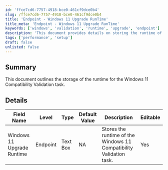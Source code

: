 ```yaml
---
id: 'ffce7cd6-7757-4918-bce0-461cf9dce0b4'
slug: /ffce7cd6-7757-4918-bce0-461cf9dce0b4
title: 'Endpoint - Windows 11 Upgrade RunTime'
title_meta: 'Endpoint - Windows 11 Upgrade RunTime'
keywords: ['windows', 'validation', 'runtime', 'upgrade', 'endpoint']
description: 'This document provides details on storing the runtime of the Windows 11 Compatibility Validation task, including field specifications and editable options.'
tags: ['performance', 'setup']
draft: false
unlisted: false
---
```


## Summary

This document outlines the storage of the runtime for the Windows 11 Compatibility Validation task.

## Details

| Field Name                       | Level    | Type      | Default Value | Description                                                   | Editable |
|----------------------------------|----------|-----------|---------------|---------------------------------------------------------------|----------|
| Windows 11 Upgrade Runtime       | Endpoint | Text Box  | NA            | Stores the runtime of the Windows 11 Compatibility Validation task. | Yes      |


